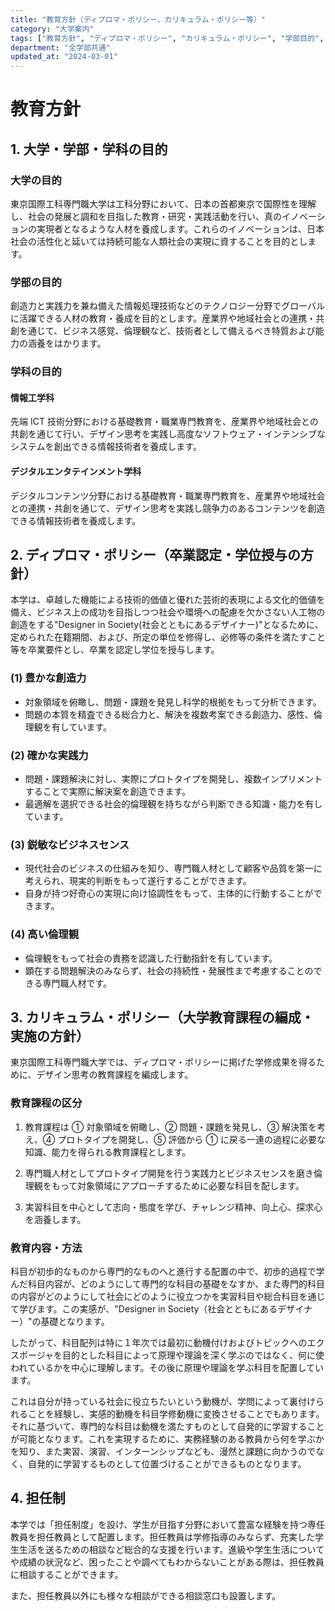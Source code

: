 ```yaml
---
title: "教育方針（ディプロマ・ポリシー、カリキュラム・ポリシー等）"
category: "大学案内"
tags: ["教育方針", "ディプロマ・ポリシー", "カリキュラム・ポリシー", "学部目的", "担任制"]
department: "全学部共通"
updated_at: "2024-03-01"
---
```


# 教育方針

## 1. 大学・学部・学科の目的

### 大学の目的

東京国際工科専門職大学は工科分野において、日本の首都東京で国際性を理解し、社会の発展と調和を目指した教育・研究・実践活動を行い、真のイノベーションの実現者となるような人材を養成します。これらのイノベーションは、日本社会の活性化と延いては持続可能な人類社会の実現に資することを目的とします。

### 学部の目的

創造力と実践力を兼ね備えた情報処理技術などのテクノロジー分野でグローバルに活躍できる人材の教育・養成を目的とします。産業界や地域社会との連携・共創を通じて、ビジネス感覚、倫理観など、技術者として備えるべき特質および能力の涵養をはかります。

### 学科の目的

#### 情報工学科

先端 ICT 技術分野における基礎教育・職業専門教育を、産業界や地域社会との共創を通じて行い、デザイン思考を実践し高度なソフトウェア・インテンシブなシステムを創出できる情報技術者を養成します。

#### デジタルエンタテインメント学科

デジタルコンテンツ分野における基礎教育・職業専門教育を、産業界や地域社会との連携・共創を通じて、デザイン思考を実践し競争力のあるコンテンツを創造できる情報技術者を養成します。

## 2. ディプロマ・ポリシー（卒業認定・学位授与の方針）

本学は、卓越した機能による技術的価値と優れた芸術的表現による文化的価値を備え、ビジネス上の成功を目指しつつ社会や環境への配慮を欠かさない人工物の創造をする"Designer in Society(社会とともにあるデザイナー)"となるために、定められた在籍期間、および、所定の単位を修得し、必修等の条件を満たすこと等を卒業要件とし、卒業を認定し学位を授与します。

### (1) 豊かな創造力

- 対象領域を俯瞰し、問題・課題を発見し科学的根拠をもって分析できます。
- 問題の本質を精査できる総合力と、解決を複数考案できる創造力、感性、倫理観を有しています。

### (2) 確かな実践力

- 問題・課題解決に対し、実際にプロトタイプを開発し、複数インプリメントすることで実際に解決案を創造できます。
- 最適解を選択できる社会的倫理観を持ちながら判断できる知識・能力を有しています。

### (3) 鋭敏なビジネスセンス

- 現代社会のビジネスの仕組みを知り、専門職人材として顧客や品質を第一に考えられ、現実的判断をもって遂行することができます。
- 自身が持つ好奇心の実現に向け協調性をもって、主体的に行動することができます。

### (4) 高い倫理観

- 倫理観をもって社会の責務を認識した行動指針を有しています。
- 顕在する問題解決のみならず、社会の持続性・発展性まで考慮することのできる専門職人材です。

## 3. カリキュラム・ポリシー（大学教育課程の編成・実施の方針）

東京国際工科専門職大学では、ディプロマ・ポリシーに掲げた学修成果を得るために、デザイン思考の教育課程を編成します。

### 教育課程の区分

1. 教育課程は ① 対象領域を俯瞰し、② 問題・課題を発見し、③ 解決策を考え、④ プロトタイプを開発し、⑤ 評価から ① に戻る一連の過程に必要な知識、能力を得られる教育課程とします。

2. 専門職人材としてプロトタイプ開発を行う実践力とビジネスセンスを磨き倫理観をもって対象領域にアプローチするために必要な科目を配します。

3. 実習科目を中心として志向・態度を学び、チャレンジ精神、向上心、探求心を涵養します。

### 教育内容・方法

科目が初歩的なものから専門的なものへと進行する配置の中で、初歩的過程で学んだ科目内容が、どのようにして専門的な科目の基礎をなすか、また専門的科目の内容がどのようにして社会にどのように役立つかを実習科目や総合科目を通じて学びます。この実感が、"Designer in Society（社会とともにあるデザイナー）"の基礎となります。

したがって、科目配列は特に１年次では最初に動機付けおよびトピックへのエクスポージャを目的とした科目によって原理や理論を深く学ぶのではなく、何に使われているかを中心に理解します。その後に原理や理論を学ぶ科目を配置しています。

これは自分が持っている社会に役立ちたいという動機が、学問によって裏付けられることを経験し、実感的動機を科目学修動機に変換させることでもあります。それに基づいて、専門的な科目は動機を満たすものとして自発的に学習することが可能となります。これを実現するために、実務経験のある教員から何を学ぶかを知り、また実習、演習、インターンシップなども、漫然と課題に向かうのでなく、自発的に学習するものとして位置づけることができるものとなります。

## 4. 担任制

本学では「担任制度」を設け、学生が目指す分野において豊富な経験を持つ専任教員を担任教員として配置します。担任教員は学修指導のみならず、充実した学生生活を送るための相談など総合的な支援を行います。進級や学生生活についてや成績の状況など、困ったことや調べてもわからないことがある際は、担任教員に相談することができます。

また、担任教員以外にも様々な相談ができる相談窓口も設置します。
